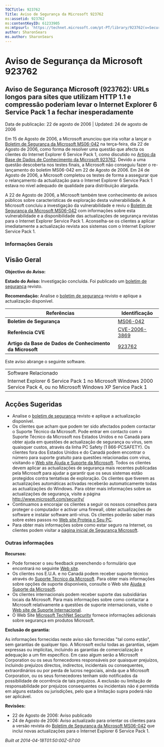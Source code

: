 ```yaml
---
TOCTitle: 923762
Title: Aviso de Segurança da Microsoft 923762
ms:assetid: 923762
ms:contentKeyID: 61233905
ms:mtpsurl: 'https://technet.microsoft.com/pt-PT/library/923762(v=Security.10)'
author: SharonSears
ms.author: SharonSears
---
```




Aviso de Segurança da Microsoft 923762
======================================

Aviso de Segurança Microsoft (923762): URLs longos para sites que utilizam HTTP 1.1 e compressão poderiam levar o Internet Explorer 6 Service Pack 1 a fechar inesperadamente
-----------------------------------------------------------------------------------------------------------------------------------------------------------------------------

Data de publicação: 22 de agosto de 2006 | Updated: 24 de agosto de 2006

Em 15 de Agosto de 2006, a Microsoft anunciou que iria voltar a lançar o [Boletim de Segurança da Microsoft MS06-042](http://www.microsoft.com/portugal/technet/seguranca/boletins/ms06-042.mspx) na terça-feira, dia 22 de Agosto de 2006, como forma de resolver uma questão que afecta os clientes do Internet Explorer 6 Service Pack 1, como discutido no [Artigo da Base de Dados de Conhecimento da Microsoft 923762](http://support.microsoft.com/kb/923762/). Devido a uma questão descoberta nos testes finais, a Microsoft não conseguiu fazer o re-lançamento do boletim MS06-042 em 22 de Agosto de 2006. Em 24 de Agosto de 2006, a Microsoft completou os testes de forma a assegurar que o relançamento da actualização para o Internet Explorer 6 Service Pack 1 estava no nível adequado de qualidade para distribuição alargada.

A 22 de Agosto de 2006, a Microsoft também teve conhecimento de avisos públicos sobre características de exploração desta vulnerabilidade. A Microsoft concluiu a investigação da vulnerabilidade e reviu o [Boletim de Segurança da Microsoft MS06-042](http://www.microsoft.com/portugal/technet/seguranca/boletins/ms06-042.mspx) com informações sobre esta vulnerabilidade e a disponibilidade das actualizações de segurança revistas para o Internet Explorer Service Pack 1. Aconselha-se os clientes a aplicar imediatamente a actualização revista aos sistemas com o Internet Explorer Service Pack 1.

### Informações Gerais

Visão Geral
-----------


**Objectivo do Aviso:**

**Estado do Aviso:** Investigação concluída. Foi publicado um [boletim de segurança](http://www.microsoft.com/portugal/technet/seguranca/boletins/ms06-042.mspx) revisto.

**Recomendação:** Analise o [boletim de segurança](http://www.microsoft.com/portugal/technet/seguranca/boletins/ms06-042.mspx) revisto e aplique a actualização disponível.

| Referências                                              | Identificação                                                                          |
|----------------------------------------------------------|----------------------------------------------------------------------------------------|
| **Boletim de Segurança**                                 | [MS06-042](http://www.microsoft.com/portugal/technet/seguranca/boletins/ms06-042.mspx) |
| **Referência CVE**                                       | [CVE-2006-3869](http://www.cve.mitre.org/cgi-bin/cvename.cgi?name=cve-2006-3869)       |
| **Artigo da Base de Dados de Conhecimento da Microsoft** | [923762](http://support.microsoft.com/kb/923762)                                       |

Este aviso abrange o seguinte software.

|                                                                                                                        |
|------------------------------------------------------------------------------------------------------------------------|
| Software Relacionado                                                                                                   |
| Internet Explorer 6 Service Pack 1 no Microsoft Windows 2000 Service Pack 4, ou no Microsoft Windows XP Service Pack 1 |

Acções Sugeridas
----------------


-   Analise o [boletim de segurança](http://www.microsoft.com/portugal/technet/seguranca/boletins/ms06-042.mspx) revisto e aplique a actualização disponível.
-   Os clientes que acham que podem ter sido afectados podem contactar o Suporte Técnico da Microsoft. Pode entrar em contacto com o Suporte Técnico da Microsoft nos Estados Unidos e no Canadá para obter ajuda em questões de actualização de segurança ou vírus, sem quaisquer custos, através da linha PC Safety (1 866-PCSAFETY). Os clientes fora dos Estados Unidos e do Canadá podem encontrar o número para suporte gratuito para questões relacionadas com vírus, visitando o [Web site Ajuda e Suporte da Microsoft](http://support.microsoft.com/security/).
    Todos os clientes devem aplicar as actualizações de segurança mais recentes publicadas pela Microsoft para ajudar a garantir que os seus sistemas estão protegidos contra tentativas de exploração. Os clientes que tiverem as actualizações automáticas activadas receberão automaticamente todas as actualizações do Windows. Para obter mais informações sobre as actualizações de segurança, visite a página <http://www.microsoft.com/security/>
-   Continuamos a encorajar os clientes a seguir os nossos conselhos para proteger o computador e activar uma firewall, obter actualizações de software e instalar software anti-vírus. Os clientes poderão saber mais sobre estes passos no [Web site Proteja o Seu PC](http://www.microsoft.com/protect).
-   Para obter mais informações sobre como estar seguro na Internet, os clientes podem visitar a [página inicial de Segurança Microsoft](http://www.microsoft.com/security).

### Outras informações

**Recursos:**

-   Pode fornecer o seu feedback preenchendo o formulário que encontrará no seguinte [Web site](https://support.microsoft.com/common/survey.aspx?scid=sw;en;1257&amp;showpage=1&amp;ws=technet&amp;sd=tech).
-   Os clientes nos E.U.A. e no Canadá podem receber suporte técnico através do [Suporte Técnico da Microsoft](http://go.microsoft.com/fwlink/?linkid=21131). Para obter mais informações sobre opções de suporte disponíveis, consulte o Web site [Ajuda e Suporte da Microsoft](http://support.microsoft.com/).
-   Os clientes internacionais podem receber suporte das subsidiárias locais da Microsoft. Para mais informações sobre como contactar a Microsoft relativamente a questões de suporte internacionais, visite o [Web site de Suporte Internacional](http://go.microsoft.com/fwlink/?linkid=21155).
-   O Web Site [Microsoft TechNet Security](http://go.microsoft.com/fwlink/?linkid=21132) fornece informações adicionais sobre segurança em produtos Microsoft.

**Exclusão de garantia:**

As informações fornecidas neste aviso são fornecidas "tal como estão", sem garantias de qualquer tipo. A Microsoft exclui todas as garantias, sejam expressas ou implícitas, incluindo as garantias de comercialização e adequação a um fim específico. Em caso algum serão a Microsoft Corporation ou os seus fornecedores responsáveis por quaisquer prejuízos, incluindo prejuízos directos, indirectos, incidentais ou consequentes, extraordinários ou por perda de lucros negociais, ainda que a Microsoft Corporation, ou os seus fornecedores tenham sido notificados da possibilidade de ocorrência de tais prejuízos. A exclusão ou limitação de responsabilidade por prejuízos consequentes ou incidentais não é permitida em alguns estados ou jurisdições, pelo que a limitação supra poderá não ser aplicável.

**Revisões:**

-   22 de Agosto de 2006: Aviso publicado
-   24 de Agosto de 2006: Aviso actualizado para orientar os clientes para a versão revista do [Boletim de Segurança da Microsoft MS06-042](http://www.microsoft.com/portugal/technet/seguranca/boletins/ms06-042.mspx) que inclui novas actualizações para o Internet Explorer 6 Service Pack 1.

*Built at 2014-04-18T01:50:00Z-07:00*
